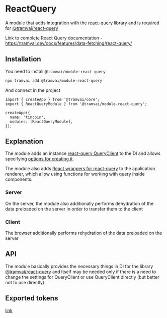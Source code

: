 # ReactQuery

A module that adds integration with the [react-query](https://tanstack.com/query/v4) library and is required for [@tramvai/react-query](references/tramvai/react-query.md)

Link to complete React Query documentation - https://tramvai.dev/docs/features/data-fetching/react-query/

## Installation

You need to install `@tramvai/module-react-query`

```bash
npx tramvai add @tramvai/module-react-query
```

And connect in the project

```tsx
import { createApp } from '@tramvai/core';
import { ReactQueryModule } from '@tramvai/module-react-query';

createApp({
  name: 'tincoin',
  modules: [ReactQueryModule],
});
```

## Explanation

The module adds an instance [react-query QueryClient](https://tanstack.com/query/v4/docs/reference/QueryClient) to the DI and allows specifying [options for creating it](https://tanstack.com/query/v4/docs/reference/QueryClient#queryclientsetdefaultoptions).

The module also adds [React wrappers for react-query](https://tanstack.com/query/v4/docs/reference/QueryClientProvider) to the application renderer, which allow using functions for working with query inside components.

### Server

On the server, the module also additionally performs dehydration of the data preloaded on the server in order to transfer them to the client

### Client

The browser additionally performs rehydration of the data preloaded on the server

## API

The module basically provides the necessary things in DI for the library [@tramvai/react-query](references/tramvai/react-query.md) and itself may be needed only if there is a need to change the settings for QueryClient or use QueryClient directly (but better not to use directly)

## Exported tokens

[link](references/tokens/react-query.md)
